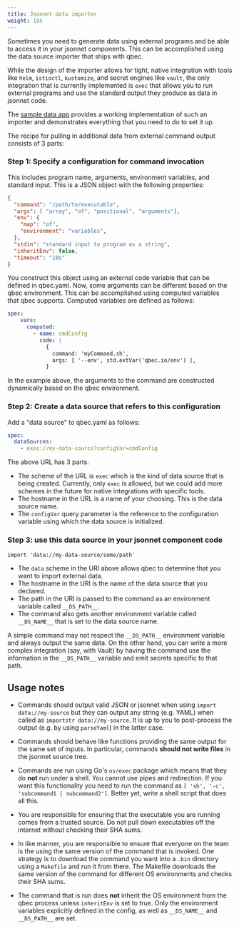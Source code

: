 ```yaml
---
title: Jsonnet data importer
weight: 195
---
```


Sometimes you need to generate data using external programs and be able to access it in your jsonnet components.
This can be accomplished using the data source importer that ships with qbec.

While the design of the importer allows for tight, native integration with tools like `helm`, `istioctl`, `kustomize`,
and secret engines like `vault`, the only integration that is currently implemented is `exec` that allows you to
run external programs and use the standard output they produce as data in jsonnet code.

The [sample data app](https://github.com/splunk/qbec/tree/main/examples/external-data-app) provides a working
implementation of such an importer and demonstrates everything that you need to do to set it up.

The recipe for pulling in additional data from external command output consists of 3 parts:

### Step 1: Specify a configuration for command invocation

This includes program name, arguments, environment variables, and standard input. This is a JSON object with the following properties:

```json
{
  "command": "/path/to/executable",
  "args": [ "array", "of", "positional", "arguments"],
  "env": {
    "map": "of",
    "environment": "variables",
  },
  "stdin": "standard input to program as a string",
  "inheritEnv": false,
  "timeout": "10s"
}
```
You construct this object using an external code variable that can be defined in qbec.yaml.
Now, some arguments can be different based on the qbec environment.
This can be accomplished using computed variables that qbec supports. Computed variables are defined as follows:

```yaml
spec:
    vars:
      computed:
        - name: cmdConfig
          code: |
            {
              command: 'myCommand.sh',
              args: [ '--env', std.extVar('qbec.io/env') ],
            }
```

In the example above, the arguments to the command are constructed dynamically based on the qbec environment.

### Step 2: Create a data source that refers to this configuration

Add a "data source" to qbec.yaml as follows:

```yaml
spec:
  dataSources:
    - exec://my-data-source?configVar=cmdConfig
```

The above URL has 3 parts.

* The scheme of the URL is `exec` which is the kind of data source that is being created. Currently, only `exec` is
  allowed, but we could add more schemes in the future for native integrations with specific tools.
* The hostname in the URL is a name of your choosing. This is the data source name.
* The `configVar` query parameter is the reference to the configuration variable using which the data source is
  initialized.

### Step 3: use this data source in your jsonnet component code

```jsonnet
import 'data://my-data-source/some/path'
```

* The `data` scheme in the URI above allows qbec to determine that you want to import external data.
* The hostname in the URI is the name of the data source that you declared.
* The path in the URI is passed to the command as an environment variable called `__DS_PATH__`.
* The command also gets another environment variable called `__DS_NAME__` that is set to the data source name.

A simple command may not respect the `__DS_PATH__` environment variable and always output the same data.
On the other hand, you can write a more complex integration (say, with Vault) by having the command use the
information in the `__DS_PATH__` variable and emit secrets specific to that path.

## Usage notes

* Commands should output valid JSON or jsonnet when using `import data://my-source` but they can output any string
  (e.g. YAML) when called as `importstr data://my-source`. It is up to you to post-process the output (e.g. by using
  `parseYaml`) in the latter case.

* Commands should behave like functions providing the same output for the same set of inputs. In particular,
  commands **should not write files** in the jsonnet source tree.

* Commands are run using Go's `os/exec` package which means that they do **not** run under a shell.
  You cannot use pipes and redirection.
  If you want this functionality you need to run the command as
  `[ 'sh', '-c', 'subcommand1 | subcommand2']`.
  Better yet, write a shell script that does all this.

* You are responsible for ensuring that the executable you are running comes from a trusted source. Do not pull
  down executables off the internet without checking their SHA sums.

* In like manner, you are responsible to ensure that everyone on the team is the using the same version of the
  command that is invoked. One strategy is to download the command you want into a `.bin` directory using a
  `Makefile` and run it from there. The Makefile downloads the same version of the command for different OS
  environments and checks their SHA sums.

* The command that is run does **not** inherit the OS environment from the qbec process unless `inheritEnv` is set to true.
  Only the environment variables explicitly defined in the config, as well as `__DS_NAME__` and `__DS_PATH__` are set.
